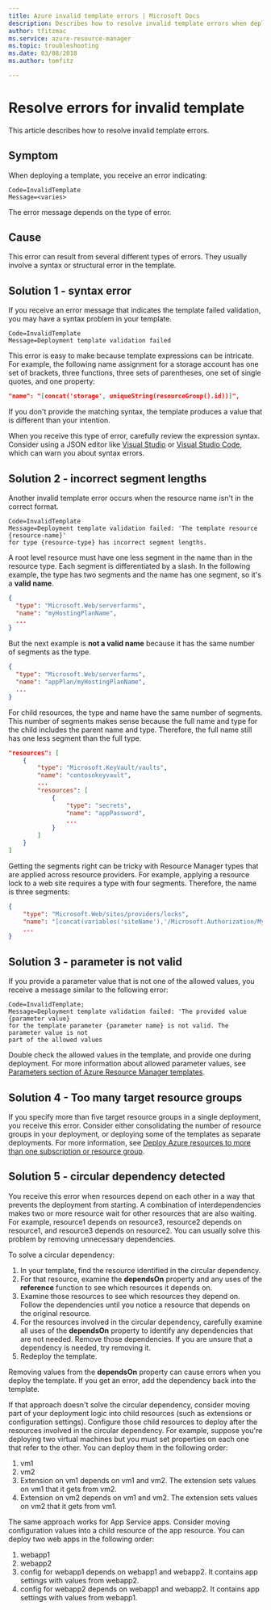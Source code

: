 ```yaml
---
title: Azure invalid template errors | Microsoft Docs
description: Describes how to resolve invalid template errors when deploying Azure Resource Manager templates.
author: tfitzmac
ms.service: azure-resource-manager
ms.topic: troubleshooting
ms.date: 03/08/2018
ms.author: tomfitz

---
```

# Resolve errors for invalid template

This article describes how to resolve invalid template errors.

## Symptom

When deploying a template, you receive an error indicating:

```
Code=InvalidTemplate
Message=<varies>
```

The error message depends on the type of error.

## Cause

This error can result from several different types of errors. They usually involve a syntax or structural error in the template.

<a id="syntax-error" />

## Solution 1 - syntax error

If you receive an error message that indicates the template failed validation, you may have a syntax problem in your template.

```
Code=InvalidTemplate
Message=Deployment template validation failed
```

This error is easy to make because template expressions can be intricate. For example, the following name assignment for a storage account has one set of brackets, three functions, three sets of parentheses, one set of single quotes, and one property:

```json
"name": "[concat('storage', uniqueString(resourceGroup().id))]",
```

If you don't provide the matching syntax, the template produces a value that is different than your intention.

When you receive this type of error, carefully review the expression syntax. Consider using a JSON editor like [Visual Studio](vs-azure-tools-resource-groups-deployment-projects-create-deploy.md) or [Visual Studio Code](resource-manager-vs-code.md), which can warn you about syntax errors.

<a id="incorrect-segment-lengths" />

## Solution 2 - incorrect segment lengths

Another invalid template error occurs when the resource name isn't in the correct format.

```
Code=InvalidTemplate
Message=Deployment template validation failed: 'The template resource {resource-name}'
for type {resource-type} has incorrect segment lengths.
```

A root level resource must have one less segment in the name than in the resource type. Each segment is differentiated by a slash. In the following example, the type has two segments and the name has one segment, so it's a **valid name**.

```json
{
  "type": "Microsoft.Web/serverfarms",
  "name": "myHostingPlanName",
  ...
}
```

But the next example is **not a valid name** because it has the same number of segments as the type.

```json
{
  "type": "Microsoft.Web/serverfarms",
  "name": "appPlan/myHostingPlanName",
  ...
}
```

For child resources, the type and name have the same number of segments. This number of segments makes sense because the full name and type for the child includes the parent name and type. Therefore, the full name still has one less segment than the full type.

```json
"resources": [
    {
        "type": "Microsoft.KeyVault/vaults",
        "name": "contosokeyvault",
        ...
        "resources": [
            {
                "type": "secrets",
                "name": "appPassword",
                ...
            }
        ]
    }
]
```

Getting the segments right can be tricky with Resource Manager types that are applied across resource providers. For example, applying a resource lock to a web site requires a type with four segments. Therefore, the name is three segments:

```json
{
    "type": "Microsoft.Web/sites/providers/locks",
    "name": "[concat(variables('siteName'),'/Microsoft.Authorization/MySiteLock')]",
    ...
}
```

<a id="parameter-not-valid" />

## Solution 3 - parameter is not valid

If you provide a parameter value that is not one of the allowed values, you receive a message similar to the following error:

```
Code=InvalidTemplate;
Message=Deployment template validation failed: 'The provided value {parameter value}
for the template parameter {parameter name} is not valid. The parameter value is not
part of the allowed values
```

Double check the allowed values in the template, and provide one during deployment. For more information about allowed parameter values, see [Parameters section of Azure Resource Manager templates](resource-group-authoring-templates.md#parameters).

<a id="too-many-resource-groups" />

## Solution 4 - Too many target resource groups

If you specify more than five target resource groups in a single deployment, you receive this error. Consider either consolidating the number of resource groups in your deployment, or deploying some of the templates as separate deployments. For more information, see [Deploy Azure resources to more than one subscription or resource group](resource-manager-cross-resource-group-deployment.md).

<a id="circular-dependency" />

## Solution 5 - circular dependency detected

You receive this error when resources depend on each other in a way that prevents the deployment from starting. A combination of interdependencies makes two or more resource wait for other resources that are also waiting. For example, resource1 depends on resource3, resource2 depends on resource1, and resource3 depends on resource2. You can usually solve this problem by removing unnecessary dependencies.

To solve a circular dependency:

1. In your template, find the resource identified in the circular dependency. 
2. For that resource, examine the **dependsOn** property and any uses of the **reference** function to see which resources it depends on. 
3. Examine those resources to see which resources they depend on. Follow the dependencies until you notice a resource that depends on the original resource.
5. For the resources involved in the circular dependency, carefully examine all uses of the **dependsOn** property to identify any dependencies that are not needed. Remove those dependencies. If you are unsure that a dependency is needed, try removing it. 
6. Redeploy the template.

Removing values from the **dependsOn** property can cause errors when you deploy the template. If you get an error, add the dependency back into the template. 

If that approach doesn't solve the circular dependency, consider moving part of your deployment logic into child resources (such as extensions or configuration settings). Configure those child resources to deploy after the resources involved in the circular dependency. For example, suppose you're deploying two virtual machines but you must set properties on each one that refer to the other. You can deploy them in the following order:

1. vm1
2. vm2
3. Extension on vm1 depends on vm1 and vm2. The extension sets values on vm1 that it gets from vm2.
4. Extension on vm2 depends on vm1 and vm2. The extension sets values on vm2 that it gets from vm1.

The same approach works for App Service apps. Consider moving configuration values into a child resource of the app resource. You can deploy two web apps in the following order:

1. webapp1
2. webapp2
3. config for webapp1 depends on webapp1 and webapp2. It contains app settings with values from webapp2.
4. config for webapp2 depends on webapp1 and webapp2. It contains app settings with values from webapp1.
